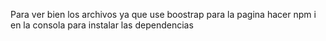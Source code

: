 Para ver bien los archivos ya que use boostrap para la pagina hacer npm i en la consola
para instalar las dependencias